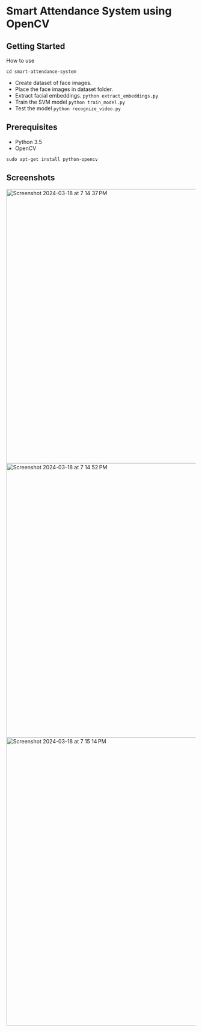 # Smart Attendance System using OpenCV
## Getting Started
How to use
```    
cd smart-attendance-system
```
 - Create dataset of face images.
 - Place the face images in dataset folder.
 - Extract facial embeddings.
```python extract_embeddings.py```
 - Train the SVM model
```python train_model.py```
 - Test the model
```python recognize_video.py```

## Prerequisites

- Python 3.5
- OpenCV
```
sudo apt-get install python-opencv
```
## Screenshots
<img width="728" alt="Screenshot 2024-03-18 at 7 14 37 PM" src="https://github.com/Jai0401/smart-attendance-system/assets/112328542/3b1e5e9c-11a6-4bd9-bbb4-7128ab477192">
<img width="728" alt="Screenshot 2024-03-18 at 7 14 52 PM" src="https://github.com/Jai0401/smart-attendance-system/assets/112328542/0b15c576-97df-43a2-a85c-69d95a7f2f3b">
<img width="766" alt="Screenshot 2024-03-18 at 7 15 14 PM" src="https://github.com/Jai0401/smart-attendance-system/assets/112328542/6eb929d7-bbae-46de-b3db-aeb1aaca0787">



